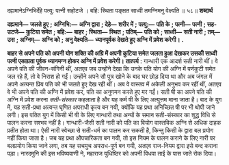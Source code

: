  

दह्यमानेऽग्निभिर्देहे पत्यु: पत्नी सहोटजे । बहि: स्थिता पङ्क्षत साध्वी तमग्निमनु वेक्ष्यति ॥ ५८॥ **शब्दार्थ** 

**दह्यमाने—** **जलते हुए** **; अग्निभि:—** **अग्नि द्वारा** **; देहे—** **शरीर में** **; पत्यु:—** **पति के** **; पत्नी—** **पत्नी** **; सह-उटजे—** **कुटिया समेत** **;** **बहि:—** **बाहर** **; स्थिता—** **स्थित** **; पतिम्—** **पति को** **; साध्वी—** **सती नारी** **; तम्—** **उस** **; अग्निम्—** **अग्नि को** **; अनु वेक्ष्यति—** **ध्यानपूर्वक देखते हुए अग्नि में प्रवेश करेगी।** **.** 

**बाहर से अपने पति को अपनी योग शक्ति की अग्रि में अपनी कुटिया समेत जलता हुआ** **देखकर उसकी साध्वी पत्नी एकाग्रता पूर्वक ध्यानमग्न होकर अग्नि में प्रवेश करेगी।** **तात्पर्य** : गान्धारी एक आदर्श सती नारी थीं। वे अपने पति की जीवन-संगिनी थीं, अतएव जब उन्होंने देखा कि उनके पति योग की अग्नि में पर्णकुटी समेत जल रहे हैं, तो वे निराश हो गईं। उन्होंने अपने सौ पुत्र खोने के बाद घर छोड़ दिया था और अब जंगल में अपने अत्यन्त प्रिय पति को भी जलते हुए देख रही थीं। अब वे वास्तव में अकेली अनुभव कर रहीं थीं, अतएव वे भी अपने पति की अग्नि में प्रवेश कर, पति का अनुगमन करते हुए मर गईं। सती षी का अपने पति की अग्नि में प्रवेश करना *सती-संस्कार* कहलाता है और यह कर्म षी के लिए अत्युत्तम माना जाता है। बाद के युग में, यह सती-प्रथा अत्यन्त घृणित अपराधी कृत्य बन गयी, क्योंकि यह प्रथा अनिच्छित षी पर भी थोपी जाने लगी। इस पतित युग में किसी भी षी के लिए गान्धारी तथा अन्यों के समान सती-संस्कार का शुद्ध विधि से पालन करना सश्भव नहीं है। गान्धारी-जैसी सती नारी को पति का वियोग वास्तविक अग्नि से अधिक दाहक प्रतीत होता था। ऐसी नारी स्वेच्छा से सती-धर्म का पालन कर सकती है, किन्तु किसी के द्वारा बल प्रयोग नहीं किया जाता है। जब यह प्रथा औपचारिकता बन गयी, तो इस नियम के पालन कराने के लिए नारी पर बलप्रयोग किया जाने लगा, तब यह सचमुच अपराध-पूर्ण बन गयी, अतएव राज-नियम द्वारा इसे बन्द कराना पड़ा। नारदमुनि की इस भविष्यवाणी ने, महाराज युधिष्ठिर को अपनी विधवा ताई के पास जाते रोक दिया। 